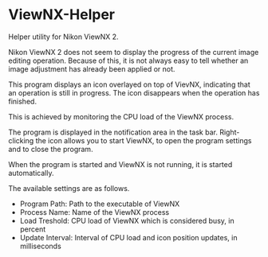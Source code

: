 # ViewNX-Helper
Helper utility for Nikon ViewNX 2.

Nikon ViewNX 2 does not seem to display the progress of the current image editing operation. Because of this, it is not always easy to tell whether an image adjustment has already been applied or not.

This program displays an icon overlayed on top of VievNX, indicating that an operation is still in progress. The icon disappears when the operation has finished.

This is achieved by monitoring the CPU load of the ViewNX process.

The program is displayed in the notification area in the task bar. Right-clicking the icon allows you to start ViewNX, to open the program settings and to close the program.

When the program is started and ViewNX is not running, it is started automatically.

The available settings are as follows.
* Program Path: Path to the executable of ViewNX
* Process Name: Name of the ViewNX process
* Load Treshold: CPU load of ViewNX which is considered busy, in percent
* Update Interval: Interval of CPU load and icon position updates, in milliseconds
